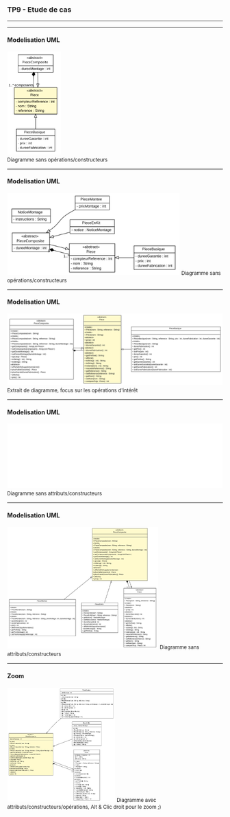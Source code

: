 ### TP9 - Etude de cas
----------------------

---
#### Modelisation UML

<img src="uml3/Piece.svg" style="border:none" width="25%" height="25%" />
<br />
<small>Diagramme sans opérations/constructeurs</small>


---
#### Modelisation UML

<img src="uml3/tp8.svg" style="border:none" width="80%" height="80%" />
<small>Diagramme sans opérations/constructeurs</small>

---
#### Modelisation UML
<img src="other/Piece.svg" style="border:none" width="190%" height="190%" />
<small>Extrait de diagramme, focus sur les opérations d'intérêt</small>

---
#### Modelisation UML

<embed src="other/PieceMontee.svg" style="margin:0px;" width="100%" height="100%" />
<small>Diagramme sans attributs/constructeurs</small>

---
#### Modelisation UML

<img src="uml4/PieceComposite2.svg" style="border:none" width="70%" height="70%" />
<small>Diagramme sans attributs/constructeurs</small>

---
#### Zoom

<img src="uml/PieceComposite2.svg" style="border:none" width="50%" height="50%" />
<small>Diagramme avec attributs/constructeurs/opérations, Alt & Clic droit pour le zoom ;)</small>
